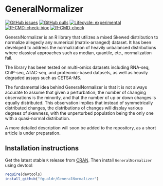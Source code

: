 
# GeneralNormalizer

<!-- badges: start -->

[![GitHub
issues](https://img.shields.io/github/issues/fgualdr/GeneralNormalizer)](https://github.com/fgualdr/GeneralNormalizer/issues)
[![GitHub
pulls](https://img.shields.io/github/issues-pr/fgualdr/GeneralNormalizer)](https://github.com/fgualdr/GeneralNormalizer/pulls)
[![Lifecycle:
experimental](https://img.shields.io/badge/lifecycle-experimental-orange.svg)](https://lifecycle.r-lib.org/articles/stages.html#experimental)
[![R-CMD-check-bioc](https://github.com/fgualdr/GeneralNormalizer/actions/workflows/R-CMD-check-bioc.yaml/badge.svg)](https://github.com/fgualdr/GeneralNormalizer/actions/workflows/R-CMD-check-bioc.yaml)
[![R-CMD-check](https://github.com/fgualdr/GeneralNormalizer/actions/workflows/R-CMD-check.yaml/badge.svg)](https://github.com/fgualdr/GeneralNormalizer/actions/workflows/R-CMD-check.yaml)
<!-- badges: end --> 

GeneralNormalizer is an R library that utilizes a mixed Skewed distribution to normalize allegedly any numerical (matrix-arranged) dataset. It has been developed to address the normalization of heavily unbalanced distributions where classical approaches such as median, quantile, etc., normalization fail.

The library has been tested on multi-omics datasets including RNA-seq, ChIP-seq, ATAC-seq, and proteomic-based datasets, as well as heavily degraded assays such as CETSA-MS.

The fundamental idea behind GeneralNormalizer is that it is not always accurate to assume that given a perturbation, the number of changing observations is the minority, and that the number of up or down changes is equally distributed. This observation implies that instead of symmetrically distributed changes, the distributions of changes will display various degrees of skewness, with the unperturbed population being the only one with a quasi-normal distribution.

A more detailed description will soon be added to the repository, as a short article is under preparation.

## Installation instructions

Get the latest stable `R` release from
[CRAN](http://cran.r-project.org/). Then install `GeneralNormalizer`
using devtool:

``` r
require(devtools)
install_github("fgualdr/GeneralNormalizer")
```
